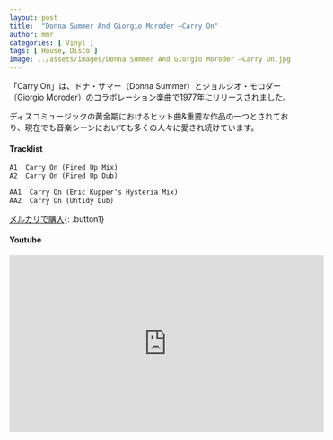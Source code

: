 ```yaml
---
layout: post
title:  "Donna Summer And Giorgio Moroder –Carry On"
author: mmr
categories: [ Vinyl ]
tags: [ House, Disco ]
image: ../assets/images/Donna Summer And Giorgio Moroder –Carry On.jpg
---
```


「Carry On」は、ドナ・サマー（Donna Summer）とジョルジオ・モロダー（Giorgio Moroder）のコラボレーション楽曲で1977年にリリースされました。

ディスコミュージックの黄金期におけるヒット曲&重要な作品の一つとされており、現在でも音楽シーンにおいても多くの人々に愛され続けています。


#### Tracklist
```md
A1  Carry On (Fired Up Mix)
A2  Carry On (Fired Up Dub)

AA1  Carry On (Eric Kupper's Hysteria Mix)
AA2  Carry On (Untidy Dub)
```

[メルカリで購入](https://jp.mercari.com/item/m74209222357?afid=6142608987){: .button1}

#### Youtube
<iframe width="560" height="315" src="https://www.youtube.com/embed/jGhhMedfZlw?si=4JY_zjxYLoXcgP7D" title="YouTube video player" frameborder="0" allow="accelerometer; autoplay; clipboard-write; encrypted-media; gyroscope; picture-in-picture; web-share" referrerpolicy="strict-origin-when-cross-origin" allowfullscreen></iframe>
